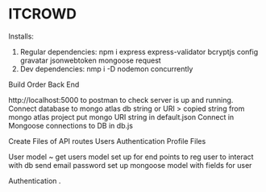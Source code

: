 # ITCROWD

Installs:

1. Regular dependencies: npm i express express-validator bcryptjs config gravatar jsonwebtoken mongoose request
2. Dev dependencies: nmp i -D nodemon concurrently

Build Order
Back End
   
   http://localhost:5000 to postman to check server is up and running.
   Connect database to mongo atlas db string or URI > copied string from mongo atlas project
   put mongo URI string in default.json
   Connect in Mongoose connections to DB in db.js

   Create Files of API routes
   Users
   Authentication
   Profile
   Files

   User model
   ~ get users model set up for end points to reg user to interact with db
   send email
   password
   set up mongoose model with fields for user

 Authentication . 
